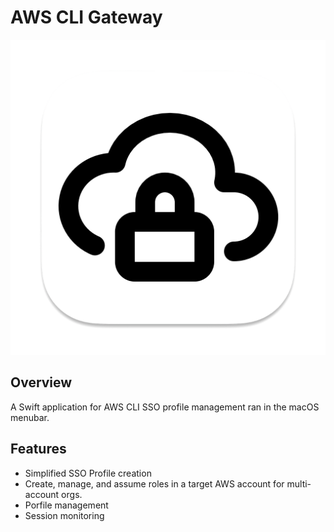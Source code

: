 # AWS CLI Gateway

<p align="center">
    <img src="AWS CLI Gateway/Assets.xcassets/AppIcon.appiconset/aws-cli-512.png">
</p>

## Overview

A Swift application for AWS CLI SSO profile management ran in the macOS menubar.

## Features

- Simplified SSO Profile creation
- Create, manage, and assume roles in a target AWS account for multi-account orgs.
- Porfile management
- Session monitoring
